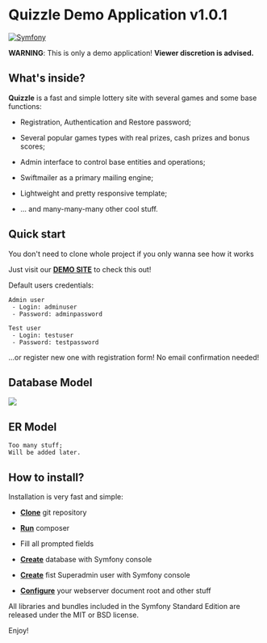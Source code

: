 Quizzle Demo Application v1.0.1
========================
[![Symfony](https://img.shields.io/badge/Powered_by-Symfony_Framework-green.svg?style=flat)](https://symfony.com/)

**WARNING**: This is only a demo application! **Viewer discretion is advised.** 

## What's inside?

**Quizzle** is a fast and simple lottery site with several games and some base functions: 

  * Registration, Authentication and Restore password;

  * Several popular games types with real prizes, cash prizes and bonus scores;

  * Admin interface to control base entities and operations;

  * Swiftmailer as a primary mailing engine;

  * Lightweight and pretty responsive template;
  
  * ... and many-many-many other cool stuff.

## Quick start

You don't need to clone whole project if you only wanna see how it works

Just visit our [**DEMO SITE**](https://www.quizzle.tk/) to check this out!

Default users credentials:

```
Admin user
 - Login: adminuser
 - Password: adminpassword

Test user
 - Login: testuser
 - Password: testpassword
```

...or register new one with registration form!
No email confirmation needed!
  
## Database Model

![](https://clip2net.com/clip/m0/e709f-clip-101kb.png?nocache=1)

## ER Model

```
Too many stuff;
Will be added later.
```

How to install?
--------------

Installation is very fast and simple:

  * [**Clone**][1] git repository 

  * [**Run**][2] composer

  * Fill all prompted fields

  * [**Create**][3] database with Symfony console

  * [**Create**][4] fist Superadmin user with Symfony console

  * [**Configure**][5] your webserver document root and other stuff

All libraries and bundles included in the Symfony Standard Edition are
released under the MIT or BSD license.

Enjoy!

[1]:  https://git-scm.com/book/it/v2/Git-Basics-Getting-a-Git-Repository
[2]:  https://getcomposer.org/doc/01-basic-usage.md
[3]:  https://symfony.com/doc/current/doctrine.html
[4]:  https://symfony.com/doc/2.0/bundles/FOSUserBundle/command_line_tools.html
[5]:  https://symfony.com/doc/3.4/setup/web_server_configuration.html
